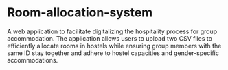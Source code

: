 # Room-allocation-system
A web application to facilitate digitalizing the hospitality process for group accommodation. The application allows users to upload two CSV files to efficiently allocate rooms in hostels while ensuring group members with the same ID stay together and adhere to hostel capacities and gender-specific accommodations.
